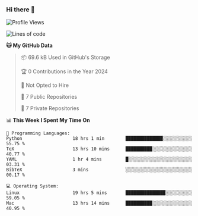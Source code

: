### Hi there 👋

<!--
**huayuan4396/huayuan4396** is a ✨ _special_ ✨ repository because its `README.md` (this file) appears on your GitHub profile.

Here are some ideas to get you started:

- 🔭 I’m currently working on ...
- 🌱 I’m currently learning ...
- 👯 I’m looking to collaborate on ...
- 🤔 I’m looking for help with ...
- 💬 Ask me about ...
- 📫 How to reach me: ...
- 😄 Pronouns: ...
- ⚡ Fun fact: ...
-->

<!--START_SECTION:waka-->
![Profile Views](http://img.shields.io/badge/Profile%20Views-0-blue)

![Lines of code](https://img.shields.io/badge/From%20Hello%20World%20I%27ve%20Written-5.6%20thousand%20lines%20of%20code-blue)

**🐱 My GitHub Data** 

> 📦 69.6 kB Used in GitHub's Storage 
 > 
> 🏆 0 Contributions in the Year 2024
 > 
> 🚫 Not Opted to Hire
 > 
> 📜 7 Public Repositories 
 > 
> 🔑 7 Private Repositories 
 > 
📊 **This Week I Spent My Time On** 

```text
💬 Programming Languages: 
Python                   18 hrs 1 min        ██████████████░░░░░░░░░░░   55.75 % 
TeX                      13 hrs 10 mins      ██████████░░░░░░░░░░░░░░░   40.77 % 
YAML                     1 hr 4 mins         █░░░░░░░░░░░░░░░░░░░░░░░░   03.31 % 
BibTeX                   3 mins              ░░░░░░░░░░░░░░░░░░░░░░░░░   00.17 % 

💻 Operating System: 
Linux                    19 hrs 5 mins       ███████████████░░░░░░░░░░   59.05 % 
Mac                      13 hrs 14 mins      ██████████░░░░░░░░░░░░░░░   40.95 % 
```


<!--END_SECTION:waka-->
